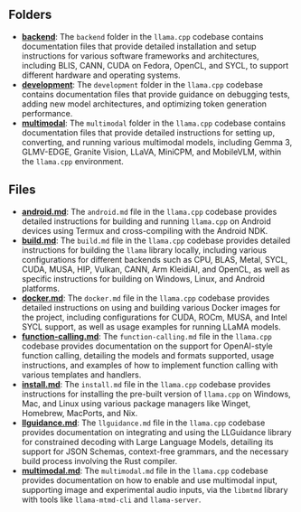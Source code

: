 ## Folders
- **[backend](docs/backend.driver.md)**: The `backend` folder in the `llama.cpp` codebase contains documentation files that provide detailed installation and setup instructions for various software frameworks and architectures, including BLIS, CANN, CUDA on Fedora, OpenCL, and SYCL, to support different hardware and operating systems.
- **[development](docs/development.driver.md)**: The `development` folder in the `llama.cpp` codebase contains documentation files that provide guidance on debugging tests, adding new model architectures, and optimizing token generation performance.
- **[multimodal](docs/multimodal.driver.md)**: The `multimodal` folder in the `llama.cpp` codebase contains documentation files that provide detailed instructions for setting up, converting, and running various multimodal models, including Gemma 3, GLMV-EDGE, Granite Vision, LLaVA, MiniCPM, and MobileVLM, within the `llama.cpp` environment.

## Files
- **[android.md](docs/android.md.driver.md)**: The `android.md` file in the `llama.cpp` codebase provides detailed instructions for building and running `llama.cpp` on Android devices using Termux and cross-compiling with the Android NDK.
- **[build.md](docs/build.md.driver.md)**: The `build.md` file in the `llama.cpp` codebase provides detailed instructions for building the `llama` library locally, including various configurations for different backends such as CPU, BLAS, Metal, SYCL, CUDA, MUSA, HIP, Vulkan, CANN, Arm KleidiAI, and OpenCL, as well as specific instructions for building on Windows, Linux, and Android platforms.
- **[docker.md](docs/docker.md.driver.md)**: The `docker.md` file in the `llama.cpp` codebase provides detailed instructions on using and building various Docker images for the project, including configurations for CUDA, ROCm, MUSA, and Intel SYCL support, as well as usage examples for running LLaMA models.
- **[function-calling.md](docs/function-calling.md.driver.md)**: The `function-calling.md` file in the `llama.cpp` codebase provides documentation on the support for OpenAI-style function calling, detailing the models and formats supported, usage instructions, and examples of how to implement function calling with various templates and handlers.
- **[install.md](docs/install.md.driver.md)**: The `install.md` file in the `llama.cpp` codebase provides instructions for installing the pre-built version of `llama.cpp` on Windows, Mac, and Linux using various package managers like Winget, Homebrew, MacPorts, and Nix.
- **[llguidance.md](docs/llguidance.md.driver.md)**: The `llguidance.md` file in the `llama.cpp` codebase provides documentation on integrating and using the LLGuidance library for constrained decoding with Large Language Models, detailing its support for JSON Schemas, context-free grammars, and the necessary build process involving the Rust compiler.
- **[multimodal.md](docs/multimodal.driver.md.md)**: The `multimodal.md` file in the `llama.cpp` codebase provides documentation on how to enable and use multimodal input, supporting image and experimental audio inputs, via the `libmtmd` library with tools like `llama-mtmd-cli` and `llama-server`.

